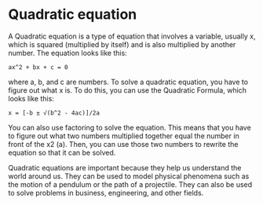 # Quadratic equation

A Quadratic equation is a type of equation that involves a variable, usually x, which is squared (multiplied by itself) and is also multiplied by another number. The equation looks like this: 

`ax^2 + bx + c = 0`

where a, b, and c are numbers. To solve a quadratic equation, you have to figure out what x is. To do this, you can use the Quadratic Formula, which looks like this: 

`x = [-b ± √(b^2 - 4ac)]/2a`

You can also use factoring to solve the equation. This means that you have to figure out what two numbers multiplied together equal the number in front of the x2 (a). Then, you can use those two numbers to rewrite the equation so that it can be solved.

Quadratic equations are important because they help us understand the world around us. They can be used to model physical phenomena such as the motion of a pendulum or the path of a projectile. They can also be used to solve problems in business, engineering, and other fields.
